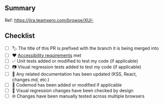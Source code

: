 ## Summary

Ref: https://jira.teamxero.com/browse/XUI-

## Checklist

- [ ] 🏷️ The title of this PR is prefixed with the branch it is being merged into
- [ ] ❤️ [Accessibility requirements](https://xui.xero.com/breaking-changes/section-getting-started-accessibility-development.html) met
- [ ] ✅ Unit tests added or modified to test my code (if applicable)
- [ ] 📷 Visual regression tests added to test my code (if applicable)
- [ ] 📄 Any related documentation has been updated (KSS, React, changes.md, etc.)
- [ ] 🤖 Codemod has been added or modified if applicable
- [ ] 💅 Visual regression changes have been checked by design
- [ ] 🌐 Changes have been manually tested across multiple browsers
